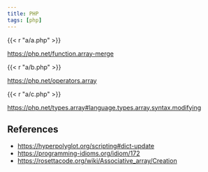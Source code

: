 ```yaml
---
title: PHP
tags: [php]
---
```


{{< r "a/a.php" >}}

<https://php.net/function.array-merge>

{{< r "a/b.php" >}}

<https://php.net/operators.array>

{{< r "a/c.php" >}}

<https://php.net/types.array#language.types.array.syntax.modifying>

## References

- <https://hyperpolyglot.org/scripting#dict-update>
- <https://programming-idioms.org/idiom/172>
- <https://rosettacode.org/wiki/Associative_array/Creation>
